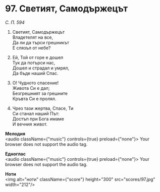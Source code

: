 # 97. Светият, Самодържецът

_С. П. 594_

1. Светият, Самодържецът  
Владетелят на все,  
Да ли да търси грешникът  
Е слязъл от небе?

2. Ей, Той от горе е дошел  
Тук да потърси нас,  
Дошел и страдал и умрял,  
Да бъде наший Спас.  

3. О! Чудното спасение!  
Живота Си е дал;  
Безгрешният за грешните  
Кръвта Си е пролял.  

4. Чрез тази жертва, Спасе, Ти  
Си станал наший Път:  
Достъп при Бога имаме  
И вечния живот.

**Мелодия**  
<audio className={"music"} controls={true} preload={"none"}>
    <source src="mp3/97.mp3" type="audio/mpeg"/>
    Your browser does not support the audio tag.
</audio>

**Едноглас**  
<audio className={"music"} controls={true} preload={"none"}>
    <source src="transp/97.mp3" type="audio/mpeg"/>
    Your browser does not support the audio tag.
</audio>

**Ноти**  
<img alt="ноти" className={"score"} height="300" src="scores/97.jpg" width="212"/>
